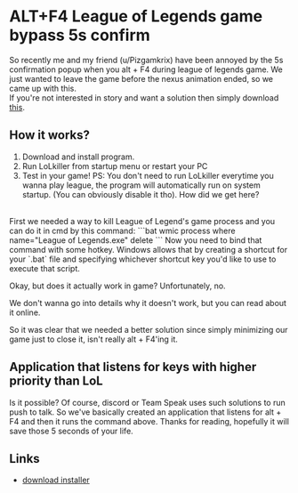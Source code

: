 # ALT+F4 League of Legends game bypass 5s confirm
So recently me and my friend (u/Pizgamkrix) have been annoyed by the 5s confirmation popup when you alt + F4 during league of legends game. We just wanted to leave the game before the nexus animation ended, so we came up with this.
<br>
If you're not interested in story and want a solution then simply download [this](http://www.mediafire.com/file/41rctsr6uoix7jx/LoLkiller.zip/file).
<br>

## How it works?
1. Download and install program.
2. Run LoLkiller from startup menu or restart your PC
3. Test in your game!
PS: You don't need to run LoLkiller everytime you wanna play league, the program will automatically run on system startup. (You can obviously disable it tho).
How did we get here?
<br>
First we needed a way to kill League of Legend's game process and you can do it in cmd by this command:
```bat
wmic process where name="League of Legends.exe" delete
```
Now you need to bind that command with some hotkey. Windows allows that by creating a shortcut for your `.bat` file and specifying whichever shortcut key you'd like to use to execute that script.
<br>

Okay, but does it actually work in game? Unfortunately, no.
<br>

We don't wanna go into details why it doesn't work, but you can read about it online.
<br>

So it was clear that we needed a better solution since simply minimizing our game just to close it, isn't really alt + F4'ing it.
## Application that listens for keys with higher priority than LoL
Is it possible? Of course, discord or Team Speak uses such solutions to run push to talk.
So we've basically created an application that listens for alt + F4 and then it runs the command above.
Thanks for reading, hopefully it will save those 5 seconds of your life. 
## Links
- [download installer](http://www.mediafire.com/file/41rctsr6uoix7jx/LoLkiller.zip/file)
